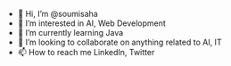 - 👋 Hi, I’m @soumisaha
- 👀 I’m interested in AI, Web Development
- 🌱 I’m currently learning Java
- 💞️ I’m looking to collaborate on anything related to AI, IT
- 📫 How to reach me LinkedIn, Twitter

<!---
soumisaha/soumisaha is a ✨ special ✨ repository because its `README.md` (this file) appears on your GitHub profile.
You can click the Preview link to take a look at your changes.
--->

